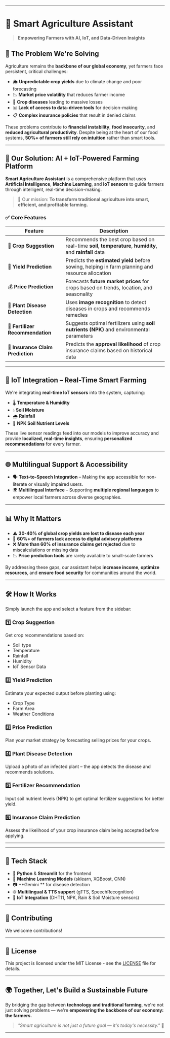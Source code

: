 
---

# 🌾 Smart Agriculture Assistant

> **Empowering Farmers with AI, IoT, and Data-Driven Insights**

## 🚨 The Problem We're Solving

Agriculture remains the **backbone of our global economy**, yet farmers face persistent, critical challenges:

- 🌦️ **Unpredictable crop yields** due to climate change and poor forecasting
- 📉 **Market price volatility** that reduces farmer income
- 🦠 **Crop diseases** leading to massive losses
- 📊 **Lack of access to data-driven tools** for decision-making
- 📋 **Complex insurance policies** that result in denied claims

These problems contribute to **financial instability**, **food insecurity**, and **reduced agricultural productivity**. Despite being at the heart of our food systems, **50%+ of farmers still rely on intuition** rather than smart tools.

---

## 🌟 Our Solution: AI + IoT-Powered Farming Platform

**Smart Agriculture Assistant** is a comprehensive platform that uses **Artificial Intelligence**, **Machine Learning**, and **IoT sensors** to guide farmers through intelligent, real-time decision-making.

> 🚀 Our mission: **To transform traditional agriculture into smart, efficient, and profitable farming.**

### ✅ Core Features

| Feature | Description |
|--------|-------------|
| 🌱 **Crop Suggestion** | Recommends the best crop based on real-time **soil**, **temperature**, **humidity**, and **rainfall** data |
| 🌾 **Yield Prediction** | Predicts the **estimated yield** before sowing, helping in farm planning and resource allocation |
| 💰 **Price Prediction** | Forecasts **future market prices** for crops based on trends, location, and seasonality |
| 🦠 **Plant Disease Detection** | Uses **image recognition** to detect diseases in crops and recommends remedies |
| 🌿 **Fertilizer Recommendation** | Suggests optimal fertilizers using **soil nutrients (NPK)** and environmental parameters |
| 📜 **Insurance Claim Prediction** | Predicts the **approval likelihood** of crop insurance claims based on historical data |

---

## 📡 IoT Integration – Real-Time Smart Farming

We're integrating **real-time IoT sensors** into the system, capturing:

- 🌡️ **Temperature & Humidity**
- 💧 **Soil Moisture**
- 🌧️ **Rainfall**
- 🧪 **NPK Soil Nutrient Levels**

These live sensor readings feed into our models to improve accuracy and provide **localized, real-time insights**, ensuring **personalized recommendations** for every farmer.

---

## 🌐 Multilingual Support & Accessibility

- 🗣️ **Text-to-Speech Integration** – Making the app accessible for non-literate or visually impaired users.
- 🌍 **Multilingual Interface** – Supporting **multiple regional languages** to empower local farmers across diverse geographies.

---

## 📊 Why It Matters

- ⚠️ **30-40% of global crop yields are lost to disease each year**
- 🚜 **60%+ of farmers lack access to digital advisory platforms**
- ❌ **More than 60% of insurance claims get rejected** due to miscalculations or missing data
- 📉 **Price prediction tools** are rarely available to small-scale farmers

By addressing these gaps, our assistant helps **increase income**, **optimize resources**, and **ensure food security** for communities around the world.

---

## 🛠️ How It Works

Simply launch the app and select a feature from the sidebar:

### 1️⃣ Crop Suggestion
Get crop recommendations based on:
- Soil type
- Temperature
- Rainfall
- Humidity
- IoT Sensor Data

### 2️⃣ Yield Prediction
Estimate your expected output before planting using:
- Crop Type
- Farm Area
- Weather Conditions

### 3️⃣ Price Prediction
Plan your market strategy by forecasting selling prices for your crops.

### 4️⃣ Plant Disease Detection
Upload a photo of an infected plant – the app detects the disease and recommends solutions.

### 5️⃣ Fertilizer Recommendation
Input soil nutrient levels (NPK) to get optimal fertilizer suggestions for better yield.

### 6️⃣ Insurance Claim Prediction
Assess the likelihood of your crop insurance claim being accepted before applying.

---



---

## 🧠 Tech Stack

- 🧪 **Python** & **Streamlit** for the frontend
- 🤖 **Machine Learning Models** (sklearn, XGBoost, CNN)
- 📷 **Gemini ** for disease detection
- 🌐 **Multilingual & TTS support** (gTTS, SpeechRecognition)
- 📡 **IoT Integration** (DHT11, NPK, Rain & Soil Moisture sensors)

---

## 🤝 Contributing

We welcome contributions!  


---

## 📄 License

This project is licensed under the MIT License - see the [LICENSE](LICENSE) file for details.

---

## 🌍 Together, Let's Build a Sustainable Future

By bridging the gap between **technology and traditional farming**, we're not just solving problems — we're **empowering the backbone of our economy: the farmers.**

> _"Smart agriculture is not just a future goal — it's today's necessity."_ 🌾

---

